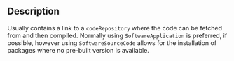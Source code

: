 ## Description

Usually contains a link to a `codeRepository` where the code can be fetched from and then compiled. Normally using `SoftwareApplication` is preferred, if possible, however using `SoftwareSourceCode` allows for the installation of packages where no pre-built version is available.